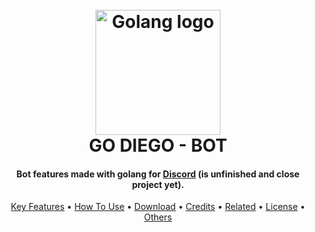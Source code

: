 
<h1 align="center">
  <br>
  <img src="./.github/img/golang_logo.png" alt="Golang logo" width="200">
  <br>
  GO DIEGO - BOT
  <br>
</h1>

<h4 align="center">Bot features made with golang for <a href="https://www.discord.com" target="_blank">Discord</a> (is unfinished and close project yet).</h4>

<p align="center">
  <a href="#key-features">Key Features</a> •
  <a href="#how-to-use">How To Use</a> •
  <a href="#download">Download</a> •
  <a href="#credits">Credits</a> •
  <a href="#related">Related</a> •
  <a href="#license">License</a> •
  <a href="#others">Others</a>
</p>
